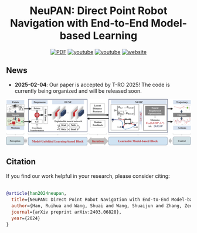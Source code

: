 <div align="center">

# NeuPAN: Direct Point Robot Navigation with End-to-End Model-based Learning

<a href="https://arxiv.org/pdf/2403.06828.pdf"><img src='https://img.shields.io/badge/PDF-Arxiv-brightgreen' alt='PDF'></a>
<a href="https://youtu.be/SdSLWUmZZgQ"><img src='https://img.shields.io/badge/Video-Youtube-blue' alt='youtube'></a>
<a href="https://www.bilibili.com/video/BV1Zx421y778/?vd_source=cf6ba629063343717a192a5be9fe8985"><img src='https://img.shields.io/badge/Video-Bilibili-blue' alt='youtube'></a>
<a href="https://hanruihua.github.io/neupan_project/"><img src='https://img.shields.io/badge/Website-NeuPAN-orange' alt='website'></a>

</div>

## News
- **2025-02-04**: Our paper is accepted by T-RO 2025! The code is currently being organized and will be released soon. 

![](./img/Architecture.png)

<!-- ## Code
Our paper is currently under revision. We will release the code upon acceptance, and our demos are available on the [project page](https://hanruihua.github.io/neupan_project/). -->

## Citation

If you find our work helpful in your research, please consider citing:

```bibtex

@article{han2024neupan,
  title={NeuPAN: Direct Point Robot Navigation with End-to-End Model-based Learning},
  author={Han, Ruihua and Wang, Shuai and Wang, Shuaijun and Zhang, Zeqing and Chen, Jianjun and Lin, Shijie and Li, Chengyang and Xu, Chengzhong and Eldar, Yonina C and Hao, Qi and Pan, Jia},
  journal={arXiv preprint arXiv:2403.06828},
  year={2024}
}

```



